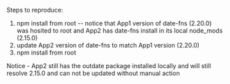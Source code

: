Steps to reproduce:

  1. npm install from root 
  -- notice that App1 version of date-fns (2.20.0) was hosited to root and App2 has date-fns install in its local node_mods (2.15.0)
  2. update App2 version of date-fns to match App1 version (2.20.0)
  3. npm install from root
  
  Notice - App2 still has the outdate package installed locally and will still resolve 2.15.0 and can not be updated without manual action
